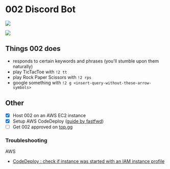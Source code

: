 # 002 Discord Bot
[![](https://tokei.rs/b1/github/benji1123/ZeroTwoDiscordBot)](https://github.com/benji1123/ZeroTwoDiscordBot)

![](https://data.whicdn.com/images/311867192/original.gif)

## Things 002 does
* responds to certain keywords and phrases (you'll stumble upon them naturally)
* play TicTacToe with `!2 tt`
* play Rock Paper Scissors with `!2 rps`
* google something with `!2 g <insert-query-without-these-arrow-symbols>`

## Other
* [x] Host 002 on an AWS EC2 instance
* [x] Setup AWS CodeDeploy ([guide by fastfwd](https://www.fastfwd.com/continuous-deployment-github-aws-ec2-using-aws-codedeploy/)) 
* [ ] Get 002 approved on [top.gg](https://top.gg/)

### Troubleshooting
AWS
* [CodeDeploy : check if instance was started with an IAM instance profile](https://stackoverflow.com/questions/41997426/instanceagentpluginscodedeployplugincommandpoller-missing-credentials)

